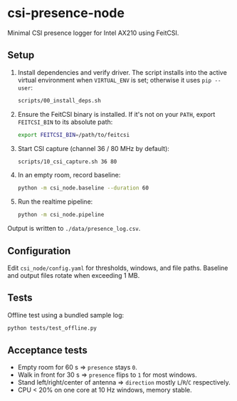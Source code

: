 # csi-presence-node

Minimal CSI presence logger for Intel AX210 using FeitCSI.

## Setup

1. Install dependencies and verify driver. The script installs into the
   active virtual environment when `VIRTUAL_ENV` is set; otherwise it uses
   `pip --user`:
   ```bash
   scripts/00_install_deps.sh
   ```
2. Ensure the FeitCSI binary is installed. If it's not on your `PATH`, export `FEITCSI_BIN` to its absolute path:
   ```bash
   export FEITCSI_BIN=/path/to/feitcsi
   ```
3. Start CSI capture (channel 36 / 80 MHz by default):
   ```bash
   scripts/10_csi_capture.sh 36 80
   ```
4. In an empty room, record baseline:
   ```bash
   python -m csi_node.baseline --duration 60
   ```
5. Run the realtime pipeline:
   ```bash
   python -m csi_node.pipeline
   ```

Output is written to `./data/presence_log.csv`.

## Configuration

Edit `csi_node/config.yaml` for thresholds, windows, and file paths. Baseline and output files rotate when exceeding 1 MB.

## Tests

Offline test using a bundled sample log:
```bash
python tests/test_offline.py
```

## Acceptance tests

* Empty room for 60 s ⇒ `presence` stays `0`.
* Walk in front for 30 s ⇒ `presence` flips to `1` for most windows.
* Stand left/right/center of antenna ⇒ `direction` mostly `L`/`R`/`C` respectively.
* CPU < 20% on one core at 10 Hz windows, memory stable.
